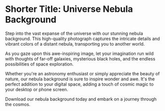 <!--font:Montserrat-->

# Shorter Title: Universe Nebula Background

Step into the vast expanse of the universe with our stunning nebula background. This high-quality photograph captures the intricate details and vibrant colors of a distant nebula, transporting you to another world.

As you gaze upon this awe-inspiring image, let your imagination run wild with thoughts of far-off galaxies, mysterious black holes, and the endless possibilities of space exploration.

Whether you're an astronomy enthusiast or simply appreciate the beauty of nature, our nebula background is sure to inspire wonder and awe. It's the perfect addition to your digital space, adding a touch of cosmic magic to your desktop or phone screen.

Download our nebula background today and embark on a journey through the cosmos.

<!--

Write me markdown content of website with wallpaper:

"A realistic photograph of a nebula, with bright colors and intricate details that showcase the beauty of the universe."

The header of the page should not be copy of the text but rather a real content of the website which is using this wallpaper.


---


# Explore the Wonders of the Universe with Our Nebula Wallpaper

Transform your desktop or phone screen into a stunning visual display with our realistic photograph of a nebula. This wallpaper captures the intricate details and bright colors of one of the most awe-inspiring wonders of the universe.

Whether you're an astronomy enthusiast or simply appreciate the beauty of nature, our nebula wallpaper is sure to impress. The high-quality image will transport you to another world and inspire your imagination.

Download our nebula wallpaper today and add a touch of cosmic wonder to your digital space.


---


Heading should not include word "wallpaper". The website should not be about the wallpaper itself, wallpaper is just a related background, rewrite whole content.


---


# Journey Through the Cosmos with Our Nebula Background

Step into the vast expanse of the universe with our stunning nebula background. This realistic photograph captures the intricate details and vibrant colors of a distant nebula, transporting you to another world.

As you gaze upon this awe-inspiring image, let your imagination run wild with thoughts of far-off galaxies, mysterious black holes, and the endless possibilities of space exploration.

Whether you're an astronomy enthusiast or simply appreciate the beauty of nature, our nebula background is sure to inspire wonder and awe. It's the perfect addition to your desktop or phone screen, adding a touch of cosmic magic to your digital space.

Download our nebula background today and embark on a journey through the cosmos.


---


Heading is too long, rewrite whole content.


---


# Discover the Beauty of the Universe with Our Nebula Background

Experience the wonder of the universe with our stunning nebula background. This high-quality photograph captures the intricate details and vibrant colors of a distant nebula, transporting you to another world.

As you gaze upon this awe-inspiring image, let your imagination run wild with thoughts of far-off galaxies, mysterious black holes, and the endless possibilities of space exploration.

Whether you're an astronomy enthusiast or simply appreciate the beauty of nature, our nebula background is sure to inspire wonder and awe. It's the perfect addition to your digital space, adding a touch of cosmic magic to your desktop or phone screen.

Download our nebula background today and discover the beauty of the universe for yourself.


---


Heading is too long, rewrite whole content.


---


# Explore the Universe with Our Nebula Background

Step into the vast expanse of the universe with our stunning nebula background. This high-quality photograph captures the intricate details and vibrant colors of a distant nebula, transporting you to another world.

As you gaze upon this awe-inspiring image, let your imagination run wild with thoughts of far-off galaxies, mysterious black holes, and the endless possibilities of space exploration.

Whether you're an astronomy enthusiast or simply appreciate the beauty of nature, our nebula background is sure to inspire wonder and awe. It's the perfect addition to your digital space, adding a touch of cosmic magic to your desktop or phone screen.

Download our nebula background today and embark on a journey through the cosmos.


---


Write me a Google font which is best fitting for the website.

Pick from the list:
- Orbitron
- Lato
- IBM Plex Sans
- Inter
- Open Sans
- Exo 2
- Roboto
- Barlow Condensed
- Poppins
- Montserrat
- Alegreya
- Raleway
- Futura
- Dancing Script
- Playfair Display
- Great Vibes
- Lobster


Write just the font name nothing else.


---


Montserrat

-->
